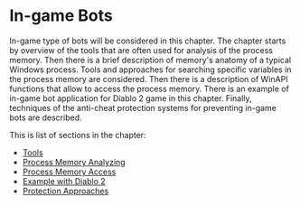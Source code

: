 # In-game Bots

In-game type of bots will be considered in this chapter. The chapter starts by overview of the tools that are often used for analysis of the process memory. Then there is a brief description of memory's anatomy of a typical Windows process. Tools and approaches  for searching specific variables in the process memory are considered. Then there is a description of WinAPI functions that allow to access the process memory. There is an example of in-game bot application for Diablo 2 game in this chapter. Finally, techniques of the anti-cheat protection systems for preventing in-game bots are described.

This is list of sections in the chapter:

* [Tools](tools.md)
* [Process Memory Analyzing](process-memory-analysis.md)
* [Process Memory Access](process-memory-access.md)
* [Example with Diablo 2](example.md)
* [Protection Approaches](protection.md)
